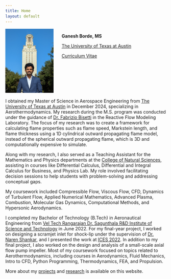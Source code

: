 ```yaml
---
title: Home
layout: default
---
```


<div id="twosided">
  <div id="left" style="float: left; max-width: 30%; border: 10px;">
    <img src="images/profile.jpg" />
  </div>
  <div id="right" style="float: right; width: 65%; vertical-align: middle;">
    <p><b>Ganesh Borde, MS</b></p>
    <p><a href="https://utexas.edu" target="blank">The University of Texas at Austin</a></p>
    <p><a href="files/GaneshBorde_CV.pdf">Curriculum Vitae</a></p>
  </div>
</div>
<div id="clearer" style="clear: both"></div>

I obtained my Master of Science in Aerospace Engineering from [The University of Texas at Austin](http://emory.edu/) in December 2024, specializing in Aerothermodynamics. My research during the M.S. program was conducted under the guidance of [Dr. Fabrizio Bisetti](https://www.ae.utexas.edu/people/faculty/faculty-directory/bisetti) in the Reactive Flow Modeling Laboratory. The focus of my research was to create a framework for calculating flame properties such as flame speed, Markstein length, and flame thickness using a 1D cylindrical outward propagating flame model, instead of the spherical outward propagating flame, which is 3D and computationally expensive to simulate.

Along with my research, I also served as a Teaching Assistant for the Mathematics and Physics departments at the [College of Natural Sciences](https://cns.utexas.edu/), assisting in courses like Differential Calculus, Differential and Integral Calculus for Business, and Physics Lab. My role involved facilitating decision sessions to help students with problem-solving and addressing conceptual gaps.

My coursework included Compressible Flow, Viscous Flow, CFD, Dynamics of Turbulent Flow, Applied Numerical Mathematics, Advanced Plasma, Combustion, Molecular Gas Dynamics, Computational Methods, and Hypersonic Aerodynamics.

I completed my Bachelor of Technology (B.Tech) in Aeronautical Engineering from [Vel Tech Rangarajan Dr. Sagunthala R&D Institute of Science and Technology](https://www.veltech.edu.in/) in June 2022. For my final-year project, I worked on designing a scramjet inlet for shock-lip under the supervision of [Dr. Naren Shankar](https://scholar.google.com/citations?user=BFDpCJ4AAAAJ&hl=en), and I presented the work at [ICES 2022](https://ices.space/). In addition to my final project, I also worked on the design and analysis of a small-scale axial flow pump impeller. Most of my coursework focused on topics related to Aerothermodynamics, including courses in Aerodynamics, Fluid Mechanics, Intro to CFD, Python Programming, Thermodynamics, FEA, and Propulsion.

More about my [projects](https://ganesh-borde.github.io/projects) and [research](https://ganesh-borde.github.io/research) is available on this website.
